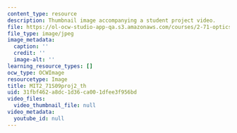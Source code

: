 ```yaml
---
content_type: resource
description: Thumbnail image accompanying a student project video.
file: https://ol-ocw-studio-app-qa.s3.amazonaws.com/courses/2-71-optics-spring-2009/31fbf462a8dc1d36ca001dfee3f956bd_MIT2_71S09proj2_th.jpg
file_type: image/jpeg
image_metadata:
  caption: ''
  credit: ''
  image-alt: ''
learning_resource_types: []
ocw_type: OCWImage
resourcetype: Image
title: MIT2_71S09proj2_th
uid: 31fbf462-a8dc-1d36-ca00-1dfee3f956bd
video_files:
  video_thumbnail_file: null
video_metadata:
  youtube_id: null
---
```

